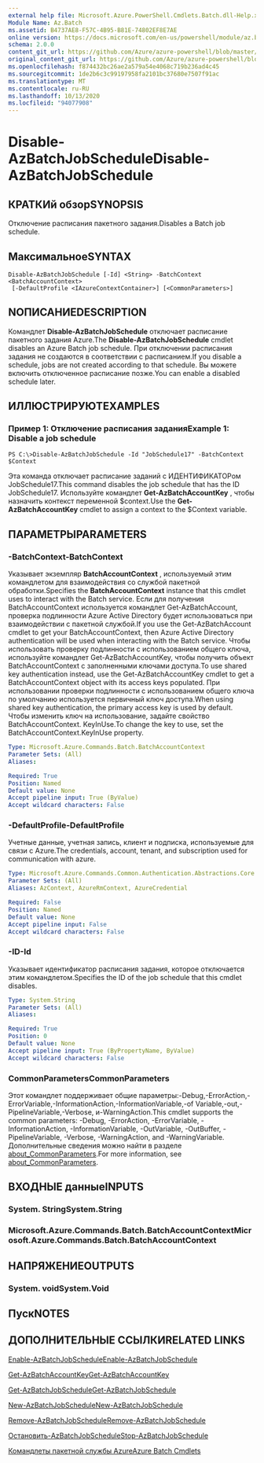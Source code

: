 ```yaml
---
external help file: Microsoft.Azure.PowerShell.Cmdlets.Batch.dll-Help.xml
Module Name: Az.Batch
ms.assetid: B4737AE8-F57C-4B95-B81E-74802EF8E7AE
online version: https://docs.microsoft.com/en-us/powershell/module/az.batch/disable-azbatchjobschedule
schema: 2.0.0
content_git_url: https://github.com/Azure/azure-powershell/blob/master/src/Batch/Batch/help/Disable-AzBatchJobSchedule.md
original_content_git_url: https://github.com/Azure/azure-powershell/blob/master/src/Batch/Batch/help/Disable-AzBatchJobSchedule.md
ms.openlocfilehash: f874432bc26ae2a579a54e4068c719b236ad4c45
ms.sourcegitcommit: 1de2b6c3c99197958fa2101bc37680e7507f91ac
ms.translationtype: MT
ms.contentlocale: ru-RU
ms.lasthandoff: 10/13/2020
ms.locfileid: "94077908"
---
```

# <span data-ttu-id="29759-101">Disable-AzBatchJobSchedule</span><span class="sxs-lookup"><span data-stu-id="29759-101">Disable-AzBatchJobSchedule</span></span>

## <span data-ttu-id="29759-102">КРАТКИй обзор</span><span class="sxs-lookup"><span data-stu-id="29759-102">SYNOPSIS</span></span>
<span data-ttu-id="29759-103">Отключение расписания пакетного задания.</span><span class="sxs-lookup"><span data-stu-id="29759-103">Disables a Batch job schedule.</span></span>

## <span data-ttu-id="29759-104">Максимальное</span><span class="sxs-lookup"><span data-stu-id="29759-104">SYNTAX</span></span>

```
Disable-AzBatchJobSchedule [-Id] <String> -BatchContext <BatchAccountContext>
 [-DefaultProfile <IAzureContextContainer>] [<CommonParameters>]
```

## <span data-ttu-id="29759-105">NОПИСАНИЕ</span><span class="sxs-lookup"><span data-stu-id="29759-105">DESCRIPTION</span></span>
<span data-ttu-id="29759-106">Командлет **Disable-AzBatchJobSchedule** отключает расписание пакетного задания Azure.</span><span class="sxs-lookup"><span data-stu-id="29759-106">The **Disable-AzBatchJobSchedule** cmdlet disables an Azure Batch job schedule.</span></span>
<span data-ttu-id="29759-107">При отключении расписания задания не создаются в соответствии с расписанием.</span><span class="sxs-lookup"><span data-stu-id="29759-107">If you disable a schedule, jobs are not created according to that schedule.</span></span>
<span data-ttu-id="29759-108">Вы можете включить отключенное расписание позже.</span><span class="sxs-lookup"><span data-stu-id="29759-108">You can enable a disabled schedule later.</span></span>

## <span data-ttu-id="29759-109">ИЛЛЮСТРИРУЮТ</span><span class="sxs-lookup"><span data-stu-id="29759-109">EXAMPLES</span></span>

### <span data-ttu-id="29759-110">Пример 1: Отключение расписания задания</span><span class="sxs-lookup"><span data-stu-id="29759-110">Example 1: Disable a job schedule</span></span>
```
PS C:\>Disable-AzBatchJobSchedule -Id "JobSchedule17" -BatchContext $Context
```

<span data-ttu-id="29759-111">Эта команда отключает расписание заданий с ИДЕНТИФИКАТОРом JobSchedule17.</span><span class="sxs-lookup"><span data-stu-id="29759-111">This command disables the job schedule that has the ID JobSchedule17.</span></span>
<span data-ttu-id="29759-112">Используйте командлет **Get-AzBatchAccountKey** , чтобы назначить контекст переменной $context.</span><span class="sxs-lookup"><span data-stu-id="29759-112">Use the **Get-AzBatchAccountKey** cmdlet to assign a context to the $Context variable.</span></span>

## <span data-ttu-id="29759-113">ПАРАМЕТРЫ</span><span class="sxs-lookup"><span data-stu-id="29759-113">PARAMETERS</span></span>

### <span data-ttu-id="29759-114">-BatchContext</span><span class="sxs-lookup"><span data-stu-id="29759-114">-BatchContext</span></span>
<span data-ttu-id="29759-115">Указывает экземпляр **BatchAccountContext** , используемый этим командлетом для взаимодействия со службой пакетной обработки.</span><span class="sxs-lookup"><span data-stu-id="29759-115">Specifies the **BatchAccountContext** instance that this cmdlet uses to interact with the Batch service.</span></span>
<span data-ttu-id="29759-116">Если для получения BatchAccountContext используется командлет Get-AzBatchAccount, проверка подлинности Azure Active Directory будет использоваться при взаимодействии с пакетной службой.</span><span class="sxs-lookup"><span data-stu-id="29759-116">If you use the Get-AzBatchAccount cmdlet to get your BatchAccountContext, then Azure Active Directory authentication will be used when interacting with the Batch service.</span></span> <span data-ttu-id="29759-117">Чтобы использовать проверку подлинности с использованием общего ключа, используйте командлет Get-AzBatchAccountKey, чтобы получить объект BatchAccountContext с заполненными ключами доступа.</span><span class="sxs-lookup"><span data-stu-id="29759-117">To use shared key authentication instead, use the Get-AzBatchAccountKey cmdlet to get a BatchAccountContext object with its access keys populated.</span></span> <span data-ttu-id="29759-118">При использовании проверки подлинности с использованием общего ключа по умолчанию используется первичный ключ доступа.</span><span class="sxs-lookup"><span data-stu-id="29759-118">When using shared key authentication, the primary access key is used by default.</span></span> <span data-ttu-id="29759-119">Чтобы изменить ключ на использование, задайте свойство BatchAccountContext. KeyInUse.</span><span class="sxs-lookup"><span data-stu-id="29759-119">To change the key to use, set the BatchAccountContext.KeyInUse property.</span></span>

```yaml
Type: Microsoft.Azure.Commands.Batch.BatchAccountContext
Parameter Sets: (All)
Aliases:

Required: True
Position: Named
Default value: None
Accept pipeline input: True (ByValue)
Accept wildcard characters: False
```

### <span data-ttu-id="29759-120">-DefaultProfile</span><span class="sxs-lookup"><span data-stu-id="29759-120">-DefaultProfile</span></span>
<span data-ttu-id="29759-121">Учетные данные, учетная запись, клиент и подписка, используемые для связи с Azure.</span><span class="sxs-lookup"><span data-stu-id="29759-121">The credentials, account, tenant, and subscription used for communication with azure.</span></span>

```yaml
Type: Microsoft.Azure.Commands.Common.Authentication.Abstractions.Core.IAzureContextContainer
Parameter Sets: (All)
Aliases: AzContext, AzureRmContext, AzureCredential

Required: False
Position: Named
Default value: None
Accept pipeline input: False
Accept wildcard characters: False
```

### <span data-ttu-id="29759-122">-ID</span><span class="sxs-lookup"><span data-stu-id="29759-122">-Id</span></span>
<span data-ttu-id="29759-123">Указывает идентификатор расписания задания, которое отключается этим командлетом.</span><span class="sxs-lookup"><span data-stu-id="29759-123">Specifies the ID of the job schedule that this cmdlet disables.</span></span>

```yaml
Type: System.String
Parameter Sets: (All)
Aliases:

Required: True
Position: 0
Default value: None
Accept pipeline input: True (ByPropertyName, ByValue)
Accept wildcard characters: False
```

### <span data-ttu-id="29759-124">CommonParameters</span><span class="sxs-lookup"><span data-stu-id="29759-124">CommonParameters</span></span>
<span data-ttu-id="29759-125">Этот командлет поддерживает общие параметры:-Debug,-ErrorAction,-ErrorVariable,-InformationAction,-InformationVariable,-of Variable,-out,-PipelineVariable,-Verbose, и-WarningAction.</span><span class="sxs-lookup"><span data-stu-id="29759-125">This cmdlet supports the common parameters: -Debug, -ErrorAction, -ErrorVariable, -InformationAction, -InformationVariable, -OutVariable, -OutBuffer, -PipelineVariable, -Verbose, -WarningAction, and -WarningVariable.</span></span> <span data-ttu-id="29759-126">Дополнительные сведения можно найти в разделе [about_CommonParameters](http://go.microsoft.com/fwlink/?LinkID=113216).</span><span class="sxs-lookup"><span data-stu-id="29759-126">For more information, see [about_CommonParameters](http://go.microsoft.com/fwlink/?LinkID=113216).</span></span>

## <span data-ttu-id="29759-127">ВХОДНЫЕ данные</span><span class="sxs-lookup"><span data-stu-id="29759-127">INPUTS</span></span>

### <span data-ttu-id="29759-128">System. String</span><span class="sxs-lookup"><span data-stu-id="29759-128">System.String</span></span>

### <span data-ttu-id="29759-129">Microsoft.Azure.Commands.Batch.BatchAccountContext</span><span class="sxs-lookup"><span data-stu-id="29759-129">Microsoft.Azure.Commands.Batch.BatchAccountContext</span></span>

## <span data-ttu-id="29759-130">НАПРЯЖЕНИЕ</span><span class="sxs-lookup"><span data-stu-id="29759-130">OUTPUTS</span></span>

### <span data-ttu-id="29759-131">System. void</span><span class="sxs-lookup"><span data-stu-id="29759-131">System.Void</span></span>

## <span data-ttu-id="29759-132">Пуск</span><span class="sxs-lookup"><span data-stu-id="29759-132">NOTES</span></span>

## <span data-ttu-id="29759-133">ДОПОЛНИТЕЛЬНЫЕ ССЫЛКИ</span><span class="sxs-lookup"><span data-stu-id="29759-133">RELATED LINKS</span></span>

[<span data-ttu-id="29759-134">Enable-AzBatchJobSchedule</span><span class="sxs-lookup"><span data-stu-id="29759-134">Enable-AzBatchJobSchedule</span></span>](./Enable-AzBatchJobSchedule.md)

[<span data-ttu-id="29759-135">Get-AzBatchAccountKey</span><span class="sxs-lookup"><span data-stu-id="29759-135">Get-AzBatchAccountKey</span></span>](./Get-AzBatchAccountKey.md)

[<span data-ttu-id="29759-136">Get-AzBatchJobSchedule</span><span class="sxs-lookup"><span data-stu-id="29759-136">Get-AzBatchJobSchedule</span></span>](./Get-AzBatchJobSchedule.md)

[<span data-ttu-id="29759-137">New-AzBatchJobSchedule</span><span class="sxs-lookup"><span data-stu-id="29759-137">New-AzBatchJobSchedule</span></span>](./New-AzBatchJobSchedule.md)

[<span data-ttu-id="29759-138">Remove-AzBatchJobSchedule</span><span class="sxs-lookup"><span data-stu-id="29759-138">Remove-AzBatchJobSchedule</span></span>](./Remove-AzBatchJobSchedule.md)

[<span data-ttu-id="29759-139">Остановить-AzBatchJobSchedule</span><span class="sxs-lookup"><span data-stu-id="29759-139">Stop-AzBatchJobSchedule</span></span>](./Stop-AzBatchJobSchedule.md)

[<span data-ttu-id="29759-140">Командлеты пакетной службы Azure</span><span class="sxs-lookup"><span data-stu-id="29759-140">Azure Batch Cmdlets</span></span>](/powershell/module/Az.Batch/)
